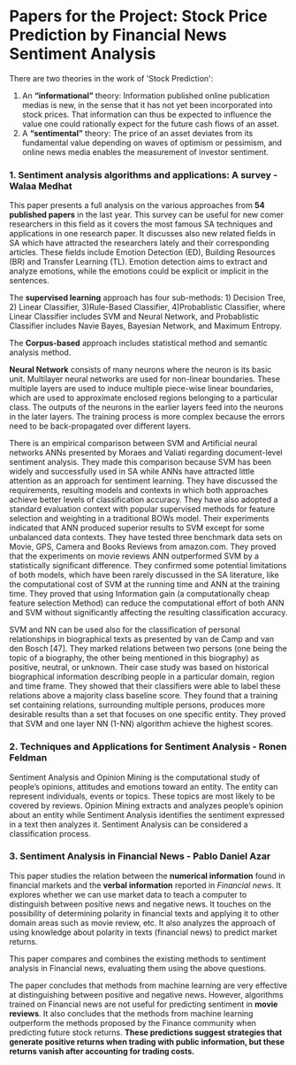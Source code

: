 
# Papers for the Project: Stock Price Prediction by Financial News Sentiment Analysis

There are two theories in the work of 'Stock Prediction':
1. An **“informational”** theory: Information published online publication medias is new, in the sense that it has not yet been incorporated into stock prices. That information can thus be expected to influence the value one could rationally expect for the future cash flows of an asset.
2. A **“sentimental”** theory: The price of an asset deviates from its fundamental value depending on waves of optimism or pessimism, and online news media enables the measurement of investor sentiment.

### 1. Sentiment analysis algorithms and applications: A survey - Walaa Medhat

This paper presents a full analysis on the various approaches from **54 published papers** in the last year. This survey can be useful for new comer researchers in this field as it covers the most famous SA techniques and applications in one research paper. It discusses also new related fields in SA which have attracted the researchers lately and their corresponding articles. These fields include Emotion Detection (ED), Building Resources (BR) and Transfer Learning (TL). Emotion detection aims to extract and analyze emotions, while the emotions could be explicit or implicit in the sentences.   

The **supervised learning** approach has four sub-methods: 1) Decision Tree, 2) Linear Classifier, 3)Rule-Based Classifier, 4)Probablistic Classifier, where Linear Classifier includes SVM and Neural Network, and Probablistic Classifier includes Navie Bayes, Bayesian Network, and Maximum Entropy. 

The **Corpus-based** approach includes statistical method and semantic analysis method. 

**Neural Network** consists of many neurons where the neuron is its basic unit. Multilayer neural networks are used for non-linear boundaries. These multiple layers are used to induce multiple piece-wise linear boundaries, which are used to approximate enclosed regions belonging to a particular class. The outputs of the neurons in the earlier layers feed into the neurons in the later layers. The training process is more complex because the errors need to be back-propagated over different layers. 

There is an empirical comparison between SVM and Artificial neural networks ANNs presented by Moraes and Valiati regarding document-level sentiment analysis. They made this comparison because SVM has been widely and successfully used in SA while ANNs have attracted little attention as an approach for sentiment learning. They have discussed the requirements, resulting models and contexts in which both approaches achieve better levels of classification accuracy. They have also adopted a standard evaluation context with popular supervised methods for feature selection and weighting in a traditional BOWs model. Their experiments indicated that ANN produced superior results to SVM except for some unbalanced data contexts. They have tested three benchmark data sets on Movie, GPS, Camera and Books Reviews from amazon.com. They proved that the experiments on movie reviews ANN outperformed SVM by a statistically significant difference. They confirmed some potential limitations of both models, which have been rarely discussed in the SA literature, like the computational cost of SVM at the running time and ANN at the training time. They proved that using Information gain (a computationally cheap feature selection Method) can reduce the computational effort of both ANN and SVM without significantly affecting the resulting classification accuracy.

SVM and NN can be used also for the classification of personal relationships in biographical texts as presented by van de Camp and van den Bosch [47]. They marked relations between two persons (one being the topic of a biography, the other being mentioned in this biography) as positive, neutral, or unknown. Their case study was based on historical biographical information describing people in a particular domain, region and time frame. They showed that their classifiers were able to label these relations above a majority class baseline score. They found that a training set containing relations, surrounding multiple persons, produces more desirable results than a set that focuses on one specific entity. They proved that SVM and one layer NN (1-NN) algorithm achieve the highest scores.

### 2. Techniques and Applications for Sentiment Analysis - Ronen Feldman

Sentiment Analysis and Opinion Mining is the computational study of people’s opinions, attitudes and emotions toward an entity. The entity can represent individuals, events or topics. These topics are most likely to be covered by reviews. Opinion Mining extracts and analyzes people’s opinion about an entity while Sentiment Analysis identifies the sentiment expressed in a text then analyzes it. Sentiment Analysis can be considered a classification process. 

### 3. Sentiment Analysis in Financial News - Pablo Daniel Azar

This paper studies the relation between the **numerical information** found in financial markets and the **verbal information** reported in *Financial news*. It explores whether we can use market data to teach a computer to distinguish between positive news and negative news. It touches on the possibility of determining polarity in financial texts and applying it to other domain areas such as movie review, etc. It also analyzes the approach of using knowledge about polarity in texts (financial news) to predict market returns.

This paper compares and combines the existing methods to sentiment analysis in Financial news, evaluating them using the above questions. 

The paper concludes that methods from machine learning are very effective at distinguishing between positive and negative news. However, algorithms trained on Financial news are not useful for predicting sentiment in **movie reviews**. It also concludes that the methods from machine learning outperform the methods proposed by the Finance community when predicting future stock returns. **These predictions suggest strategies that generate positive returns when trading with public information, but these returns vanish after accounting for trading costs.**